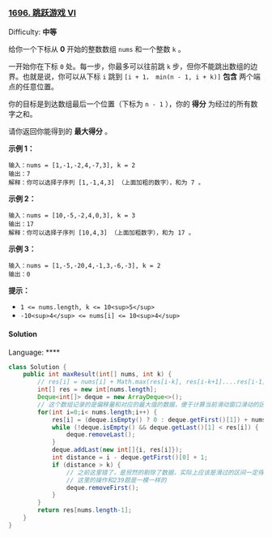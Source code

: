 ### [1696\. 跳跃游戏 VI](https://leetcode-cn.com/problems/jump-game-vi/)

Difficulty: **中等**


给你一个下标从 **0** 开始的整数数组 `nums` 和一个整数 `k` 。

一开始你在下标 `0` 处。每一步，你最多可以往前跳 `k` 步，但你不能跳出数组的边界。也就是说，你可以从下标 `i` 跳到 `[i + 1， min(n - 1, i + k)]` **包含** 两个端点的任意位置。

你的目标是到达数组最后一个位置（下标为 `n - 1` ），你的 **得分** 为经过的所有数字之和。

请你返回你能得到的 **最大得分** 。

**示例 1：**

```
输入：nums = [1,-1,-2,4,-7,3], k = 2
输出：7
解释：你可以选择子序列 [1,-1,4,3] （上面加粗的数字），和为 7 。
```

**示例 2：**

```
输入：nums = [10,-5,-2,4,0,3], k = 3
输出：17
解释：你可以选择子序列 [10,4,3] （上面加粗数字），和为 17 。
```

**示例 3：**

```
输入：nums = [1,-5,-20,4,-1,3,-6,-3], k = 2
输出：0
```

**提示：**

*   `1 <= nums.length, k <= 10<sup>5</sup>`
*   `-10<sup>4</sup> <= nums[i] <= 10<sup>4</sup>`


#### Solution

Language: ****

```java
class Solution {
    public int maxResult(int[] nums, int k) {
        // res[i] = nums[i] + Math.max(res[i-k], res[i-k+1]....res[i-1])
        int[] res = new int[nums.length];
        Deque<int[]> deque = new ArrayDeque<>();
      	// 这个数组记录的是偏移量和对应的最大值的数据，便于计算当前滑动窗口滑动的区间和范围
        for(int i=0;i< nums.length;i++) {
            res[i] = (deque.isEmpty() ? 0 : deque.getFirst()[1]) + nums[i];
            while (!deque.isEmpty() && deque.getLast()[1] < res[i]) {
                deque.removeLast();
            }
            deque.addLast(new int[]{i, res[i]});
            int distance = i - deque.getFirst()[0] + 1;
            if (distance > k) {
                // 之前这里错了，是贸然的剔除了数据，实际上应该是滑过的区间一定得是k个，而不是双端队列的数据个数是k个
              	// 这里的操作和239题是一模一样的
                deque.removeFirst();
            }
        }
        return res[nums.length-1];
    }
}
```